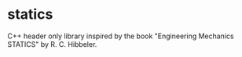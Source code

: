 # statics

C++ header only library inspired by the book "Engineering Mechanics STATICS" by R. C. Hibbeler.
